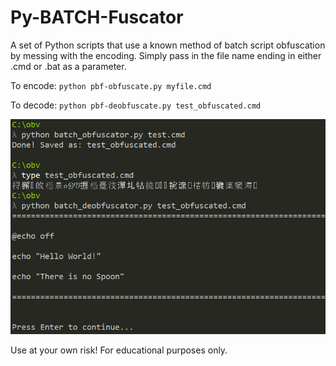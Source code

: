 # Py-BATCH-Fuscator
A set of Python scripts that use a known method of batch script obfuscation by messing with the encoding. Simply pass in the file name ending in either .cmd or .bat as a parameter. 

To encode:
`python pbf-obfuscate.py myfile.cmd`

To decode:
`python pbf-deobfuscate.py test_obfuscated.cmd`

![example image](https://raw.githubusercontent.com/bobby-tablez/Py-BATCH-Fuscator/main/py-BATCH-Fuscator.png?raw=true)

Use at your own risk! For educational purposes only.
